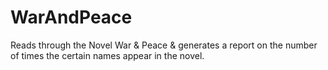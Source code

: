 # WarAndPeace
Reads through the Novel War &amp; Peace &amp; generates a report on the number of times the certain names appear in the novel.
